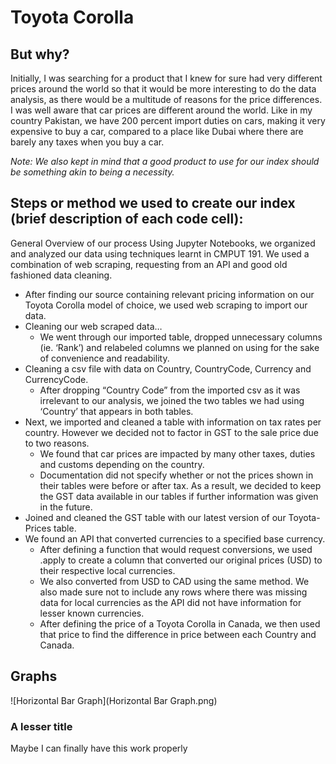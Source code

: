 # Toyota Corolla
## But why?
Initially, I was searching for a product that I knew for sure had very different prices around the world so that it would be more interesting to do the data analysis, as there would be a multitude of reasons for the price differences. I was well aware that car prices are different around the world. Like in my country Pakistan, we have 200 percent import duties on cars, making it very expensive to buy a car, compared to a place like Dubai where there are barely any taxes when you buy a car.


*Note: We also kept in mind that a good product to use for our index should be something akin to being a necessity.*  
## Steps or method we used to create our index (brief description of each code cell):

General Overview of our process
Using Jupyter Notebooks, we organized and analyzed our data using techniques learnt in CMPUT 191. We used a combination of web scraping, requesting from an API and good old fashioned data cleaning. 

- After finding our source containing relevant pricing information on our Toyota Corolla model of choice, we used web scraping to import our data.
- Cleaning our web scraped data…
  - We went through our imported table, dropped unnecessary columns (ie. ‘Rank’) and relabeled columns we planned on using for the sake of convenience and readability. 
- Cleaning a csv file with data on Country, CountryCode, Currency and CurrencyCode.
  - After dropping “Country Code” from the imported csv as it was irrelevant to our analysis, we joined the two tables we had using ‘Country’ that appears in both tables. 
- Next, we imported and cleaned a table with information on tax rates per country. However we decided not to factor in GST to the sale price due to two reasons. 
  - We found that car prices are impacted by many other taxes, duties and customs depending on the country. 
  - Documentation did not specify whether or not the prices shown in their tables were before or after tax. As a result, we decided to keep the GST data available in our tables if further information was given in the future. 
- Joined and cleaned the GST table with our latest version of our Toyota-Prices table.
- We found an API that converted currencies to a specified base currency.
  - After defining a function that would request conversions, we used .apply to create a column that converted our original prices (USD) to their respective local currencies.
  - We also converted from USD to CAD using the same method. We also made sure not to include any rows where there was missing data for local currencies as the API did not have information for lesser known currencies.
  - After defining the price of a Toyota Corolla in Canada, we then used that price to find the difference in price between each Country and Canada.





## Graphs
![Horizontal Bar Graph](Horizontal Bar Graph.png)
### A lesser title
Maybe I can finally have this work properly
